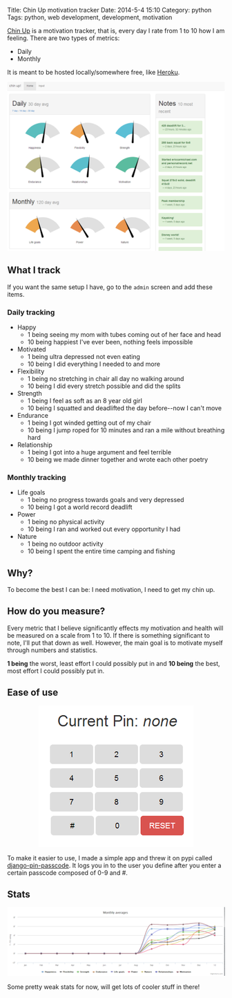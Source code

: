 Title: Chin Up motivation tracker
Date: 2014-5-4 15:10
Category: python
Tags: python, web development, development, motivation


[Chin Up](https://github.com/ckcollab/chin-up) is a motivation tracker, that is, every day I rate from 1 to 10 how I am feeling. There are two types of metrics:

 * Daily
 * Monthly

It is meant to be hosted locally/somewhere free, like [Heroku](http://heroku.com).

<p align="center" class="image-wrapper">
    <img src="images/chinup/home_view.png" alt="Home View of Chin Up" class="image-full-width">
</p>


## What I track

If you want the same setup I have, go to the `admin` screen and add these items.

### Daily tracking
- Happy
    * 1 being seeing my mom with tubes coming out of her face and head
    * 10 being happiest I've ever been, nothing feels impossible
- Motivated
    * 1 being ultra depressed not even eating
    * 10 being I did everything I needed to and more
- Flexibility
    * 1 being no stretching in chair all day no walking around
    * 10 being I did every stretch possible and did the splits
- Strength
    * 1 being I feel as soft as an 8 year old girl
    * 10 being I squatted and deadlifted the day before--now I can't move
- Endurance
    * 1 being I got winded getting out of my chair
    * 10 being I jump roped for 10 minutes and ran a mile without breathing hard
- Relationship
    * 1 being I got into a huge argument and feel terrible
    * 10 being we made dinner together and wrote each other poetry

### Monthly tracking
- Life goals
    * 1 being no progress towards goals and very depressed
    * 10 being I got a world record deadlift
- Power
    * 1 being no physical activity
    * 10 being I ran and worked out every opportunity I had
- Nature
    * 1 being no outdoor activity
    * 10 being I spent the entire time camping and fishing



## Why?
To become the best I can be: I need motivation, I need to get my chin up.

## How do you measure?
Every metric that I believe significantly effects my motivation and health will be measured on a scale from 1 to 10.
If there is something significant to note, I'll put that down as well. However, the main goal is to motivate myself through
numbers and statistics.

**1 being** the worst, least effort I could possibly put in and **10 being** the best, most effort I could possibly put in.



## Ease of use

<p align="center" class="image-wrapper">
    <img src="images/chinup/pin_passcode.png" alt="django-pin-passcode screen">
</p>

To make it easier to use, I made a simple app and threw it on pypi called [django-pin-passcode](https://github.com/ckcollab/django-pin-passcode).
It logs you in to the user you define after you enter a certain passcode composed of 0-9 and #.


## Stats

<p align="center" class="image-wrapper">
    <img src="images/chinup/stats.png" alt="highchart stats" class="image-full-width">
</p>

Some pretty weak stats for now, will get lots of cooler stuff in there!
